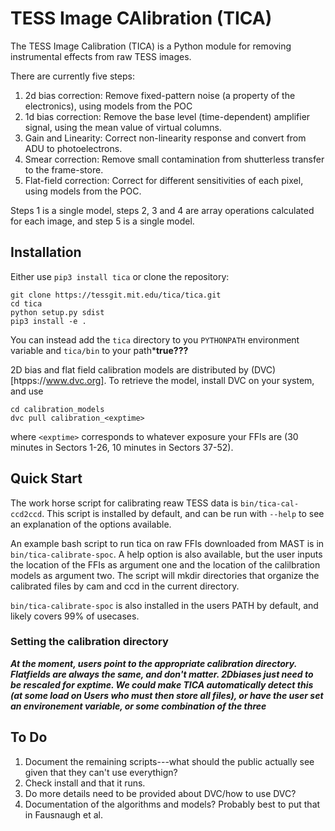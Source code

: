 # TESS Image CAlibration (TICA)

The TESS Image Calibration (TICA) is a Python module for removing instrumental effects from raw TESS images.

There are currently five steps:

 1. 2d bias correction: Remove fixed-pattern noise (a property of the electronics), using models from the POC
 2. 1d bias correction: Remove the base level (time-dependent) amplifier signal, using the mean value of virtual columns.
 4. Gain and Linearity: Correct non-linearity response and convert from ADU to photoelectrons.
 3. Smear correction:  Remove small contamination from shutterless transfer to the frame-store.
 4. Flat-field correction: Correct for different sensitivities of each pixel, using models from the POC.

Steps 1 is a single model, steps 2, 3 and 4 are array operations calculated for each image, and step 5 is a single model.

## Installation

Either use `pip3 install tica` or clone the repository:

  ```
  git clone https://tessgit.mit.edu/tica/tica.git
  cd tica
  python setup.py sdist
  pip3 install -e .
  ```

You can instead add the `tica` directory to you `PYTHONPATH` environment variable and `tica/bin` to your path***true???**  

2D bias and flat field calibration models are distributed by (DVC)[htpps://www.dvc.org].  To retrieve the model, install DVC on your system, and use 

```
cd calibration_models
dvc pull calibration_<exptime>
```

where `<exptime>` corresponds to whatever exposure your FFIs are (30 minutes in Sectors 1-26, 10 minutes in Sectors 37-52).

## Quick Start

The work horse script for calibrating reaw TESS data is `bin/tica-cal-ccd2ccd`.  This script is installed by default, and can be run with `--help` to  see an explanation of the options available.  

An example bash script to run tica on raw FFIs downloaded from MAST is in `bin/tica-calibrate-spoc`.  A help option is also available, but the user inputs the location of the FFIs as argument one and the location of the calilbration models as argument two.  The script will mkdir directories that organize the calibrated files by cam and ccd in the current directory.

`bin/tica-calibrate-spoc` is also installed in the users PATH by default, and likely covers 99% of usecases.

### Setting the calibration directory

***At the moment, users point to the appropriate calibration directory.  Flatfields are always the same, and don't matter.  2Dbiases just need to be rescaled for exptime.  We could make TICA automatically detect this (at some load on Users who must then store all files), or have the user set an environement variable, or some combination of the three***


## To Do

1. Document the remaining scripts---what should the public actually see given that they can't use everythign?
2. Check install and that it runs.
3. Do more details need to be provided about DVC/how to use DVC?
4. Documentation of the algorithms and models?  Probably best to put that in Fausnaugh et al.	